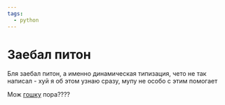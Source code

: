 ```yaml
---
tags:
  - python
---
```


# Заебал питон

Бля заебал питон, а именно динамическая типизация, чето не так написал - хуй я об этом узнаю сразу, мупу не особо с этим
помогает 

Мож [гошку](https://roadmap.sh/golang) пора????

